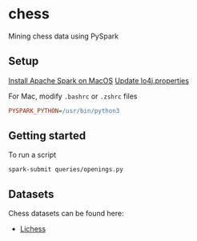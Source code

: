 # chess

Mining chess data using PySpark

## Setup

[Install Apache Spark on MacOS](https://notadatascientist.com/install-spark-on-macos/)
[Update lo4j.properties](https://oleweidner.com/blog/2015/getting-started-with-spark-on-osx/)

For Mac, modify `.bashrc` or `.zshrc` files
```ini
PYSPARK_PYTHON=/usr/bin/python3
```

## Getting started

To run a script
```console
spark-submit queries/openings.py
```

## Datasets

Chess datasets can be found here:
- [Lichess](https://database.lichess.org/)